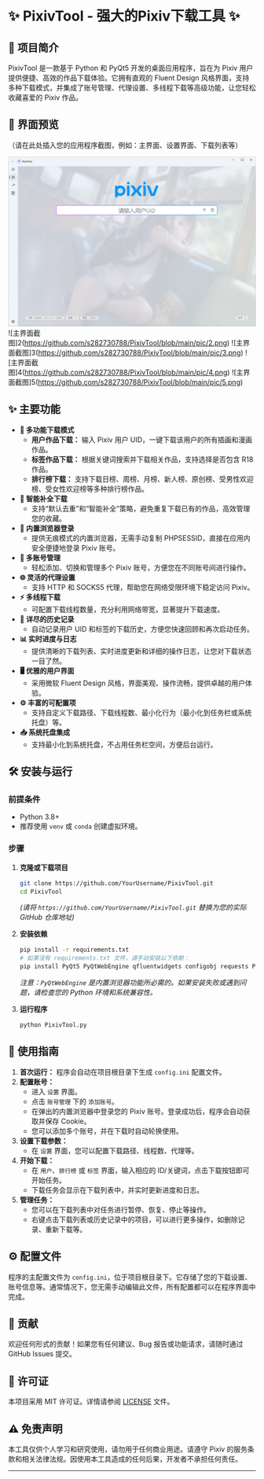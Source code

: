 # ✨ PixivTool - 强大的Pixiv下载工具 ✨


## 🚀 项目简介

PixivTool 是一款基于 Python 和 PyQt5 开发的桌面应用程序，旨在为 Pixiv 用户提供便捷、高效的作品下载体验。它拥有直观的 Fluent Design 风格界面，支持多种下载模式，并集成了账号管理、代理设置、多线程下载等高级功能，让您轻松收藏喜爱的 Pixiv 作品。

## 📸 界面预览

（请在此处插入您的应用程序截图，例如：主界面、设置界面、下载列表等）

![主界面截图1](https://github.com/s282730788/PixivTool/blob/main/pic/1.png)
![主界面截图]2(https://github.com/s282730788/PixivTool/blob/main/pic/2.png)
![主界面截图]3(https://github.com/s282730788/PixivTool/blob/main/pic/3.png)
![主界面截图]4(https://github.com/s282730788/PixivTool/blob/main/pic/4.png)
![主界面截图]5(https://github.com/s282730788/PixivTool/blob/main/pic/5.png)


## ✨ 主要功能

*   **🎨 多功能下载模式**
    *   **用户作品下载：** 输入 Pixiv 用户 UID，一键下载该用户的所有插画和漫画作品。
    *   **标签作品下载：** 根据关键词搜索并下载相关作品，支持选择是否包含 R18 作品。
    *   **排行榜下载：** 支持下载日榜、周榜、月榜、新人榜、原创榜、受男性欢迎榜、受女性欢迎榜等多种排行榜作品。
*   **🔄 智能补全下载**
    *   支持“默认去重”和“智能补全”策略，避免重复下载已有的作品，高效管理您的收藏。
*   **🔐 内置浏览器登录**
    *   提供无痕模式的内置浏览器，无需手动复制 PHPSESSID，直接在应用内安全便捷地登录 Pixiv 账号。
*   **👥 多账号管理**
    *   轻松添加、切换和管理多个 Pixiv 账号，方便您在不同账号间进行操作。
*   **🌐 灵活的代理设置**
    *   支持 HTTP 和 SOCKS5 代理，帮助您在网络受限环境下稳定访问 Pixiv。
*   **⚡ 多线程下载**
    *   可配置下载线程数量，充分利用网络带宽，显著提升下载速度。
*   **📜 详尽的历史记录**
    *   自动记录用户 UID 和标签的下载历史，方便您快速回顾和再次启动任务。
*   **📊 实时进度与日志**
    *   提供清晰的下载列表、实时进度更新和详细的操作日志，让您对下载状态一目了然。
*   **🖥️ 优雅的用户界面**
    *   采用微软 Fluent Design 风格，界面美观、操作流畅，提供卓越的用户体验。
*   **⚙️ 丰富的可配置项**
    *   支持自定义下载路径、下载线程数、最小化行为（最小化到任务栏或系统托盘）等。
*   **📥 系统托盘集成**
    *   支持最小化到系统托盘，不占用任务栏空间，方便后台运行。

## 🛠️ 安装与运行

### 前提条件

*   Python 3.8+
*   推荐使用 `venv` 或 `conda` 创建虚拟环境。

### 步骤

1.  **克隆或下载项目**

    ```bash
    git clone https://github.com/YourUsername/PixivTool.git
    cd PixivTool
    ```
    *(请将 `https://github.com/YourUsername/PixivTool.git` 替换为您的实际 GitHub 仓库地址)*

2.  **安装依赖**

    ```bash
    pip install -r requirements.txt
    # 如果没有 requirements.txt 文件，请手动安装以下依赖：
    pip install PyQt5 PyQtWebEngine qfluentwidgets configobj requests Pillow
    ```
    *注意：`PyQtWebEngine` 是内置浏览器功能所必需的。如果安装失败或遇到问题，请检查您的 Python 环境和系统兼容性。*

3.  **运行程序**

    ```bash
    python PixivTool.py
    ```

## 🚀 使用指南

1.  **首次运行：** 程序会自动在项目根目录下生成 `config.ini` 配置文件。
2.  **配置账号：**
    *   进入 `设置` 界面。
    *   点击 `账号管理` 下的 `添加账号`。
    *   在弹出的内置浏览器中登录您的 Pixiv 账号。登录成功后，程序会自动获取并保存 Cookie。
    *   您可以添加多个账号，并在下载时自动轮换使用。
3.  **设置下载参数：**
    *   在 `设置` 界面，您可以配置下载路径、线程数、代理等。
4.  **开始下载：**
    *   在 `用户`、`排行榜` 或 `标签` 界面，输入相应的 ID/关键词，点击下载按钮即可开始任务。
    *   下载任务会显示在下载列表中，并实时更新进度和日志。
5.  **管理任务：**
    *   您可以在下载列表中对任务进行暂停、恢复、停止等操作。
    *   右键点击下载列表或历史记录中的项目，可以进行更多操作，如删除记录、重新下载等。

## ⚙️ 配置文件

程序的主配置文件为 `config.ini`，位于项目根目录下。它存储了您的下载设置、账号信息等。通常情况下，您无需手动编辑此文件，所有配置都可以在程序界面中完成。

## 🤝 贡献

欢迎任何形式的贡献！如果您有任何建议、Bug 报告或功能请求，请随时通过 GitHub Issues 提交。

## 📄 许可证

本项目采用 MIT 许可证。详情请参阅 [LICENSE](LICENSE) 文件。

## ⚠️ 免责声明

本工具仅供个人学习和研究使用，请勿用于任何商业用途。请遵守 Pixiv 的服务条款和相关法律法规。因使用本工具造成的任何后果，开发者不承担任何责任。

---
